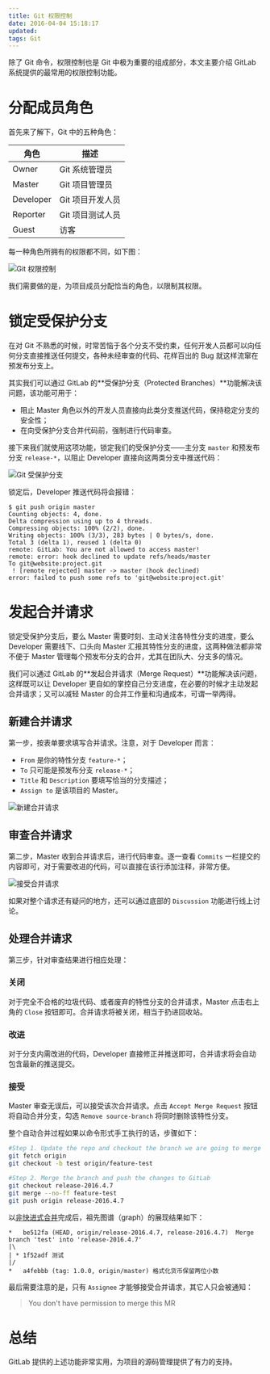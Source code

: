 ```yaml
---
title: Git 权限控制
date: 2016-04-04 15:18:17
updated:
tags: Git
---
```


除了 Git 命令，权限控制也是 Git 中极为重要的组成部分，本文主要介绍 GitLab 系统提供的最常用的权限控制功能。

# 分配成员角色

首先来了解下，Git 中的五种角色：

| 角色        | 描述         |
| --------- | ---------- |
| Owner     | Git 系统管理员  |
| Master    | Git 项目管理员  |
| Developer | Git 项目开发人员 |
| Reporter  | Git 项目测试人员 |
| Guest     | 访客         |

每一种角色所拥有的权限都不同，如下图：

![Git 权限控制](/img/git/git_permissions.png)

我们需要做的是，为项目成员分配恰当的角色，以限制其权限。

# 锁定受保护分支

在对 Git 不熟悉的时候，时常苦恼于各个分支不受约束，任何开发人员都可以向任何分支直接推送任何提交，各种未经审查的代码、花样百出的 Bug 就这样流窜在预发布分支上。

其实我们可以通过 GitLab 的**受保护分支（Protected Branches）**功能解决该问题，该功能可用于：

* 阻止 Master 角色以外的开发人员直接向此类分支推送代码，保持稳定分支的安全性；
* 在向受保护分支合并代码前，强制进行代码审查。

接下来我们就使用这项功能，锁定我们的受保护分支——主分支 `master` 和预发布分支 `release-*`，以阻止 Developer 直接向这两类分支中推送代码：

![Git 受保护分支](/img/git/git_protected_branches.png)

锁定后，Developer 推送代码将会报错：

```
$ git push origin master
Counting objects: 4, done.
Delta compression using up to 4 threads.
Compressing objects: 100% (2/2), done.
Writing objects: 100% (3/3), 283 bytes | 0 bytes/s, done.
Total 3 (delta 1), reused 1 (delta 0)
remote: GitLab: You are not allowed to access master!
remote: error: hook declined to update refs/heads/master
To git@website:project.git
 ! [remote rejected] master -> master (hook declined)
error: failed to push some refs to 'git@website:project.git'
```

# 发起合并请求

锁定受保护分支后，要么 Master 需要时刻、主动关注各特性分支的进度，要么 Developer 需要线下、口头向 Master 汇报其特性分支的进度，这两种做法都非常不便于 Master 管理每个预发布分支的合并，尤其在团队大、分支多的情况。

我们可以通过 GitLab 的**发起合并请求（Merge Request）**功能解决该问题，这样既可以让 Developer 更自如的掌控自己分支进度，在必要的时候才主动发起合并请求；又可以减轻 Master 的合并工作量和沟通成本，可谓一举两得。

## 新建合并请求

第一步，按表单要求填写合并请求。注意，对于 Developer 而言：

* `From` 是你的特性分支 `feature-*`；
* `To` 只可能是预发布分支 `release-*`；
* `Title` 和 `Description` 要填写恰当的分支描述；
* `Assign to` 是该项目的 Master。

![新建合并请求](/img/git/git_new_merge_request.png)

## 审查合并请求

第二步，Master 收到合并请求后，进行代码审查。逐一查看 `Commits` 一栏提交的内容即可，对于需要改进的代码，可以直接在该行添加注释，非常方便。

![接受合并请求](/img/git/git_accept_merge_request.png)

如果对整个请求还有疑问的地方，还可以通过底部的 `Discussion` 功能进行线上讨论。

## 处理合并请求

第三步，针对审查结果进行相应处理：

### 关闭

对于完全不合格的垃圾代码、或者废弃的特性分支的合并请求，Master 点击右上角的 `Close` 按钮即可。合并请求将被关闭，相当于扔进回收站。

### 改进

对于分支内需改进的代码，Developer 直接修正并推送即可，合并请求将会自动包含最新的推送提交。

### 接受

Master 审查无误后，可以接受该次合并请求。点击 `Accept Merge Request` 按钮将自动合并分支，勾选 `Remove source-branch` 将同时删除该特性分支。

整个自动合并过程如果以命令形式手工执行的话，步骤如下：

```bash
#Step 1. Update the repo and checkout the branch we are going to merge 
git fetch origin
git checkout -b test origin/feature-test

#Step 2. Merge the branch and push the changes to GitLab 
git checkout release-2016.4.7
git merge --no-ff feature-test
git push origin release-2016.4.7
```

以[非快进式合并](/2015/08/17/git-merge/#非快进式合并)完成后，祖先图谱（graph）的展现结果如下：

```
*   be512fa (HEAD, origin/release-2016.4.7, release-2016.4.7)  Merge branch 'test' into 'release-2016.4.7'
|\
| * 1f52adf 测试
|/
*   a4febbb (tag: 1.0.0, origin/master) 格式化货币保留两位小数
```

最后需要注意的是，只有 `Assignee` 才能够接受合并请求，其它人只会被通知：

> You don't have permission to merge this MR

# 总结

GitLab 提供的上述功能非常实用，为项目的源码管理提供了有力的支持。